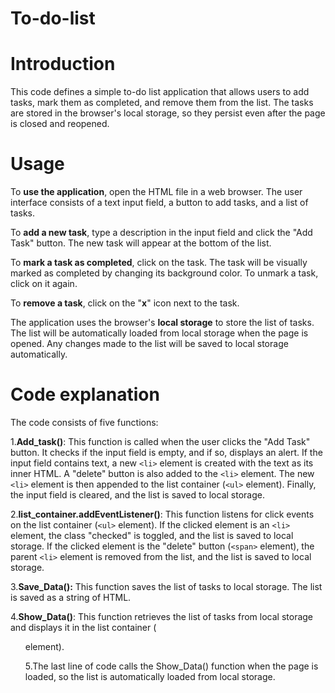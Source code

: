 # To-do-list
# Introduction
This code defines a simple to-do list application that allows users to add tasks, mark them as completed, and remove them from the list. The tasks are stored in the browser's local storage, so they persist even after the page is closed and reopened.

# Usage
To **use the application**, open the HTML file in a web browser. The user interface consists of a text input field, a button to add tasks, and a list of tasks.

To **add a new task**, type a description in the input field and click the "Add Task" button. The new task will appear at the bottom of the list.

To **mark a task as completed**, click on the task. The task will be visually marked as completed by changing its background color. To unmark a task, click on it again.

To **remove a task**, click on the "**x**" icon next to the task.

The application uses the browser's **local storage** to store the list of tasks. The list will be automatically loaded from local storage when the page is opened. Any changes made to the list will be saved to local storage automatically.

# Code explanation
The code consists of five functions:

1.**Add_task()**: This function is called when the user clicks the "Add Task" button. It checks if the input field is empty, and if so, displays an alert. If the input field contains text, a new `<li>` element is created with the text as its inner HTML. A "delete" button is also added to the `<li>` element. The new `<li>` element is then appended to the list container (`<ul>` element). Finally, the input field is cleared, and the list is saved to local storage.

2.**list_container.addEventListener()**: This function listens for click events on the list container (`<ul>` element). If the clicked element is an `<li>` element, the class "checked" is toggled, and the list is saved to local storage. If the clicked element is the "delete" button (`<span>` element), the parent `<li>` element is removed from the list, and the list is saved to local storage.

3.**Save_Data():** This function saves the list of tasks to local storage. The list is saved as a string of HTML.

4.**Show_Data()**: This function retrieves the list of tasks from local storage and displays it in the list container (<ul> element).

5.The last line of code calls the Show_Data() function when the page is loaded, so the list is automatically loaded from local storage.
